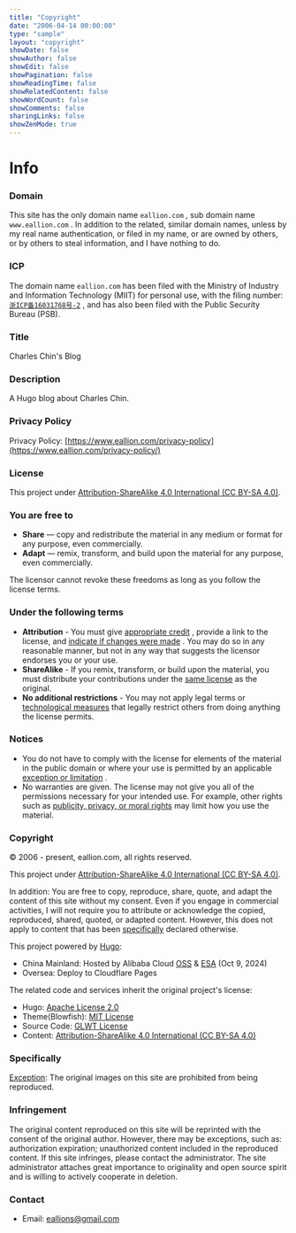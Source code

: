 ```yaml
---
title: "Copyright"
date: "2006-04-14 00:00:00"
type: "sample"
layout: "copyright"
showDate: false
showAuthor: false
showEdit: false
showPagination: false
showReadingTime: false
showRelatedContent: false
showWordCount: false
showComments: false
sharingLinks: false
showZenMode: true
---
```


# Info

### Domain

This site has the only domain name `eallion.com` , sub domain name `www.eallion.com` . In addition to the related, similar domain names, unless by my real name authentication, or filed in my name, or are owned by others, or by others to steal information, and I have nothing to do.

### ICP

The domain name `eallion.com` has been filed with the Ministry of Industry and Information Technology (MIIT) for personal use, with the filing number: [`浙ICP备16031768号-2`](http://beian.miit.gov.cn/) , and has also been filed with the Public Security Bureau (PSB).

### Title

Charles Chin's Blog

### Description

A Hugo blog about Charles Chin.

### Privacy Policy

Privacy Policy: [https://www.eallion.com/privacy-policy](https://www.eallion.com/privacy-policy/)

### License

This project under [Attribution-ShareAlike 4.0 International (CC BY-SA 4.0)](https://creativecommons.org/licenses/by-sa/4.0/deed.zh).

### You are free to

* **Share** — copy and redistribute the material in any medium or format for any purpose, even commercially.
* **Adapt** — remix, transform, and build upon the material for any purpose, even commercially.

The licensor cannot revoke these freedoms as long as you follow the license terms.

### Under the following terms

* **Attribution** - You must give [appropriate credit](https://wiki.creativecommons.org/wiki/License_Versions#Detailed_attribution_comparison_chart) , provide a link to the license, and [indicate if changes were made](https://wiki.creativecommons.org/wiki/License_Versions#Modifications_and_adaptations_must_be_marked_as_such) . You may do so in any reasonable manner, but not in any way that suggests the licensor endorses you or your use.
* **ShareAlike** - If you remix, transform, or build upon the material, you must distribute your contributions under the [same license](https://creativecommons.org/faq/#If_I_derive_or_adapt_material_offered_under_a_Creative_Commons_license.2C_which_CC_license.28s.29_can_I_use.3F) as the original.
* **No additional restrictions** - You may not apply legal terms or [technological measures](https://wiki.creativecommons.org/wiki/License_Versions#Application_of_effective_technological_measures_by_users_of_CC-licensed_works_prohibited) that legally restrict others from doing anything the license permits.

### Notices

* You do not have to comply with the license for elements of the material in the public domain or where your use is permitted by an applicable [exception or limitation](https://creativecommons.org/faq/#Do_Creative_Commons_licenses_affect_exceptions_and_limitations_to_copyright.2C_such_as_fair_dealing_and_fair_use.3F) .
* No warranties are given. The license may not give you all of the permissions necessary for your intended use. For example, other rights such as [publicity, privacy, or moral rights](https://wiki.creativecommons.org/Considerations_for_licensors_and_licensees) may limit how you use the material.

### Copyright

© 2006 - present, eallion.com, all rights reserved.

This project under [Attribution-ShareAlike 4.0 International (CC BY-SA 4.0)](https://creativecommons.org/licenses/by-sa/4.0/deed.zh).

In addition: You are free to copy, reproduce, share, quote, and adapt the content of this site without my consent. Even if you engage in commercial activities, I will not require you to attribute or acknowledge the copied, reproduced, shared, quoted, or adapted content. However, this does not apply to content that has been [specifically](#specifically) declared otherwise.

This project powered by [Hugo](https://gohugo.io/):

* China Mainland: Hosted by Alibaba Cloud [OSS](https://s.e5n.cc/oss) & [ESA](https://s.e5n.cc/esa) (Oct 9, 2024)
* Oversea: Deploy to Cloudflare Pages

The related code and services inherit the original project's license:

* Hugo: [Apache License 2.0](https://github.com/gohugoio/hugo/blob/master/LICENSE)
* Theme(Blowfish): [MIT License](https://github.com/nunocoracao/blowfish/blob/main/LICENSE)
* Source Code: [GLWT License](https://github.com/eallion/eallion.com/blob/main/LICENSE)
* Content: [Attribution-ShareAlike 4.0 International (CC BY-SA 4.0)](https://creativecommons.org/licenses/by-sa/4.0/deed.zh)

### Specifically

[Exception](https://wiki.creativecommons.org/Frequently_Asked_Questions#Do_Creative_Commons_licenses_affect_exceptions_and_limitations_to_copyright.2C_such_as_fair_dealing_and_fair_use.3F): The original images on this site are prohibited from being reproduced.

### Infringement

The original content reproduced on this site will be reprinted with the consent of the original author. However, there may be exceptions, such as: authorization expiration; unauthorized content included in the reproduced content. If this site infringes, please contact the administrator. The site administrator attaches great importance to originality and open source spirit and is willing to actively cooperate in deletion.

### Contact

* Email: [eallions@gmail.com](mailto:eallions@gmail.com)
